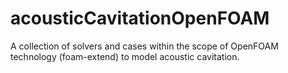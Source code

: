 # acousticCavitationOpenFOAM
A collection of solvers and cases within the scope of OpenFOAM technology (foam-extend) to model acoustic cavitation.
